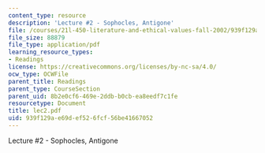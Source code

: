 ```yaml
---
content_type: resource
description: 'Lecture #2 - Sophocles, Antigone'
file: /courses/21l-450-literature-and-ethical-values-fall-2002/939f129ae69def526fcf56be41667052_lec2.pdf
file_size: 88879
file_type: application/pdf
learning_resource_types:
- Readings
license: https://creativecommons.org/licenses/by-nc-sa/4.0/
ocw_type: OCWFile
parent_title: Readings
parent_type: CourseSection
parent_uid: 8b2e0cf6-469e-2ddb-b0cb-ea8eedf7c1fe
resourcetype: Document
title: lec2.pdf
uid: 939f129a-e69d-ef52-6fcf-56be41667052
---
```

Lecture #2 - Sophocles, Antigone